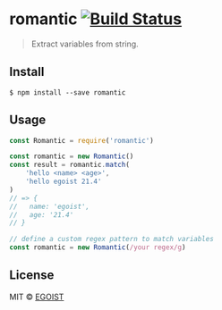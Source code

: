 # romantic [![Build Status](https://travis-ci.org/egoist/romantic.svg?branch=master)](https://travis-ci.org/egoist/romantic)

> Extract variables from string.

## Install

```
$ npm install --save romantic
```

## Usage

```js
const Romantic = require('romantic')

const romantic = new Romantic()
const result = romantic.match(
	'hello <name> <age>',
	'hello egoist 21.4'
)
// => {
//   name: 'egoist',
//   age: '21.4'
// }

// define a custom regex pattern to match variables
const romantic = new Romantic(/your regex/g)
```

## License

MIT © [EGOIST](https://github.com/egoist)
